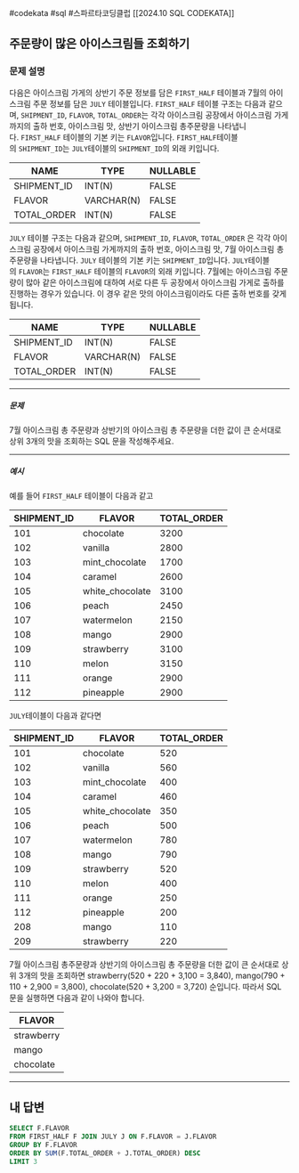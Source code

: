 #codekata #sql #스파르타코딩클럽 [[2024.10 SQL CODEKATA]]

## 주문량이 많은 아이스크림들 조회하기

### 문제 설명
다음은 아이스크림 가게의 상반기 주문 정보를 담은 `FIRST_HALF` 테이블과 7월의 아이스크림 주문 정보를 담은 `JULY` 테이블입니다. `FIRST_HALF` 테이블 구조는 다음과 같으며, `SHIPMENT_ID`, `FLAVOR`, `TOTAL_ORDER`는 각각 아이스크림 공장에서 아이스크림 가게까지의 출하 번호, 아이스크림 맛, 상반기 아이스크림 총주문량을 나타냅니다. `FIRST_HALF` 테이블의 기본 키는 `FLAVOR`입니다. `FIRST_HALF`테이블의 `SHIPMENT_ID`는 `JULY`테이블의 `SHIPMENT_ID`의 외래 키입니다.

|NAME|TYPE|NULLABLE|
|---|---|---|
|SHIPMENT_ID|INT(N)|FALSE|
|FLAVOR|VARCHAR(N)|FALSE|
|TOTAL_ORDER|INT(N)|FALSE|

`JULY` 테이블 구조는 다음과 같으며, `SHIPMENT_ID`, `FLAVOR`, `TOTAL_ORDER` 은 각각 아이스크림 공장에서 아이스크림 가게까지의 출하 번호, 아이스크림 맛, 7월 아이스크림 총주문량을 나타냅니다. `JULY` 테이블의 기본 키는 `SHIPMENT_ID`입니다. `JULY`테이블의 `FLAVOR`는 `FIRST_HALF` 테이블의 `FLAVOR`의 외래 키입니다. 7월에는 아이스크림 주문량이 많아 같은 아이스크림에 대하여 서로 다른 두 공장에서 아이스크림 가게로 출하를 진행하는 경우가 있습니다. 이 경우 같은 맛의 아이스크림이라도 다른 출하 번호를 갖게 됩니다.

|NAME|TYPE|NULLABLE|
|---|---|---|
|SHIPMENT_ID|INT(N)|FALSE|
|FLAVOR|VARCHAR(N)|FALSE|
|TOTAL_ORDER|INT(N)|FALSE|

---
##### 문제
7월 아이스크림 총 주문량과 상반기의 아이스크림 총 주문량을 더한 값이 큰 순서대로 상위 3개의 맛을 조회하는 SQL 문을 작성해주세요.

---
##### 예시
예를 들어 `FIRST_HALF` 테이블이 다음과 같고

|SHIPMENT_ID|FLAVOR|TOTAL_ORDER|
|---|---|---|
|101|chocolate|3200|
|102|vanilla|2800|
|103|mint_chocolate|1700|
|104|caramel|2600|
|105|white_chocolate|3100|
|106|peach|2450|
|107|watermelon|2150|
|108|mango|2900|
|109|strawberry|3100|
|110|melon|3150|
|111|orange|2900|
|112|pineapple|2900|

`JULY`테이블이 다음과 같다면

|SHIPMENT_ID|FLAVOR|TOTAL_ORDER|
|---|---|---|
|101|chocolate|520|
|102|vanilla|560|
|103|mint_chocolate|400|
|104|caramel|460|
|105|white_chocolate|350|
|106|peach|500|
|107|watermelon|780|
|108|mango|790|
|109|strawberry|520|
|110|melon|400|
|111|orange|250|
|112|pineapple|200|
|208|mango|110|
|209|strawberry|220|

7월 아이스크림 총주문량과 상반기의 아이스크림 총 주문량을 더한 값이 큰 순서대로 상위 3개의 맛을 조회하면 strawberry(520 + 220 + 3,100 = 3,840), mango(790 + 110 + 2,900 = 3,800), chocolate(520 + 3,200 = 3,720) 순입니다. 따라서 SQL 문을 실행하면 다음과 같이 나와야 합니다.

|FLAVOR|
|---|
|strawberry|
|mango|
|chocolate|

---

## 내 답변

```sql
SELECT F.FLAVOR
FROM FIRST_HALF F JOIN JULY J ON F.FLAVOR = J.FLAVOR 
GROUP BY F.FLAVOR
ORDER BY SUM(F.TOTAL_ORDER + J.TOTAL_ORDER) DESC 
LIMIT 3
```